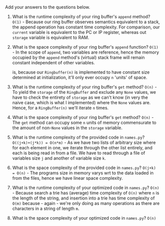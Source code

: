 Add your answers to the questions below.

1. What is the runtime complexity of your ring buffer's `append` method?
  `O(1)` - Because our ring buffer observes semantics equivalent to a stack,
  the append operation has constant time complexity. For comparison, our
  `current` variable is equivalent to the PC or IP register, whereas out `storage`
  variable is equivalent to RAM.

2. What is the space complexity of your ring buffer's `append` function?
   `O(1)` - In the scope of `append`, two variables are reference, hence
   the memory occupied by the `append` method's (virtual) stack frame will
   remain constant independent of other variables.
   
   is, because our `Ringbuffer(n)` is implemented to have constant
   size determined at initialization, it'll only ever occupy `n` 'units' of space.

3. What is the runtime complexity of your ring buffer's `get` method?
   `O(n)` - To yield the `storage` of the `RingBuffer` and exclude any `None` values,
   we have to check the entirety of `storage` as we can't know (in very the naive
   case, which is what I implemented) where the `None` values are. Hence, for a
   `RingBuffer(n)` we'll iterate `n` times.

4. What is the space complexity of your ring buffer's `get` method?
   `O(n)` - The `get` method can occupy some `n` units of memory
   commensurate to the amount of non-`None` values in the `storage`
   variable. 

5. What is the runtime complexity of the provided code in `names.py`?
   `O((j+k)+(j*k)) = O(n*m)` - As we have two lists of arbitrary size where for each
   element in one, we iterate through the other list entirely, and each is 
   being read in from a file. We have to read through a file of variables size
   `j` and another of variable size `k`.

6. What is the space complexity of the provided code in `names.py`?
   `O(j+k) = O(n)` - The programs size in memory varys wrt to the data loaded
   in from the files, hence we have linear space complexity. 

7. What is the runtime complexity of your optimized code in `names.py`?
   `O(n)` - Because search a trie has (average) time complexity of `O(n)`
   where `n` is the length of the string, and insertion into a trie has
   time complexity of `O(m)` because - again - we're only doing as many
   operations as there are characters in a string of length `m`. 

8. What is the space complexity of your optimized code in `names.py`?
   `O(n)`
